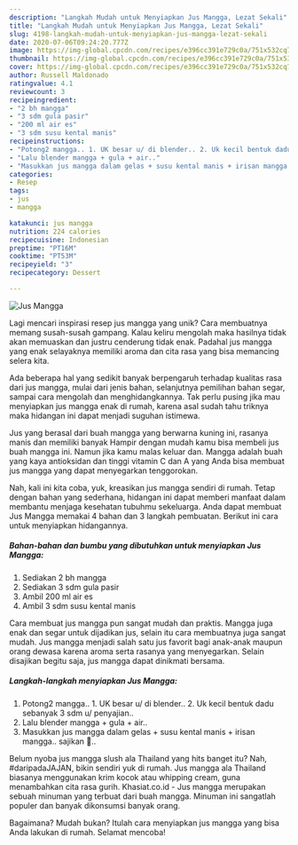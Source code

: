 ```yaml
---
description: "Langkah Mudah untuk Menyiapkan Jus Mangga, Lezat Sekali"
title: "Langkah Mudah untuk Menyiapkan Jus Mangga, Lezat Sekali"
slug: 4198-langkah-mudah-untuk-menyiapkan-jus-mangga-lezat-sekali
date: 2020-07-06T09:24:20.777Z
image: https://img-global.cpcdn.com/recipes/e396cc391e729c0a/751x532cq70/jus-mangga-foto-resep-utama.jpg
thumbnail: https://img-global.cpcdn.com/recipes/e396cc391e729c0a/751x532cq70/jus-mangga-foto-resep-utama.jpg
cover: https://img-global.cpcdn.com/recipes/e396cc391e729c0a/751x532cq70/jus-mangga-foto-resep-utama.jpg
author: Russell Maldonado
ratingvalue: 4.1
reviewcount: 3
recipeingredient:
- "2 bh mangga"
- "3 sdm gula pasir"
- "200 ml air es"
- "3 sdm susu kental manis"
recipeinstructions:
- "Potong2 mangga.. 1. UK besar u/ di blender.. 2. Uk kecil bentuk dadu sebanyak 3 sdm u/ penyajian.."
- "Lalu blender mangga + gula + air.."
- "Masukkan jus mangga dalam gelas + susu kental manis + irisan mangga.. sajikan 💛.."
categories:
- Resep
tags:
- jus
- mangga

katakunci: jus mangga 
nutrition: 224 calories
recipecuisine: Indonesian
preptime: "PT16M"
cooktime: "PT53M"
recipeyield: "3"
recipecategory: Dessert

---
```



![Jus Mangga](https://img-global.cpcdn.com/recipes/e396cc391e729c0a/751x532cq70/jus-mangga-foto-resep-utama.jpg)

Lagi mencari inspirasi resep jus mangga yang unik? Cara membuatnya memang susah-susah gampang. Kalau keliru mengolah maka hasilnya tidak akan memuaskan dan justru cenderung tidak enak. Padahal jus mangga yang enak selayaknya memiliki aroma dan cita rasa yang bisa memancing selera kita.

Ada beberapa hal yang sedikit banyak berpengaruh terhadap kualitas rasa dari jus mangga, mulai dari jenis bahan, selanjutnya pemilihan bahan segar, sampai cara mengolah dan menghidangkannya. Tak perlu pusing jika mau menyiapkan jus mangga enak di rumah, karena asal sudah tahu triknya maka hidangan ini dapat menjadi suguhan istimewa.

Jus yang berasal dari buah mangga yang berwarna kuning ini, rasanya manis dan memiliki banyak Hampir dengan mudah kamu bisa membeli jus buah mangga ini. Namun jika kamu malas keluar dan. Mangga adalah buah yang kaya antioksidan dan tinggi vitamin C dan A yang Anda bisa membuat jus mangga yang dapat menyegarkan tenggorokan.


Nah, kali ini kita coba, yuk, kreasikan jus mangga sendiri di rumah. Tetap dengan bahan yang sederhana, hidangan ini dapat memberi manfaat dalam membantu menjaga kesehatan tubuhmu sekeluarga. Anda dapat membuat Jus Mangga memakai 4 bahan dan 3 langkah pembuatan. Berikut ini cara untuk menyiapkan hidangannya.

<!--inarticleads1-->

##### Bahan-bahan dan bumbu yang dibutuhkan untuk menyiapkan Jus Mangga:

1. Sediakan 2 bh mangga
1. Sediakan 3 sdm gula pasir
1. Ambil 200 ml air es
1. Ambil 3 sdm susu kental manis


Cara membuat jus mangga pun sangat mudah dan praktis. Mangga juga enak dan segar untuk dijadikan jus, selain itu cara membuatnya juga sangat mudah. Jus mangga menjadi salah satu jus favorit bagi anak-anak maupun orang dewasa karena aroma serta rasanya yang menyegarkan. Selain disajikan begitu saja, jus mangga dapat dinikmati bersama. 

<!--inarticleads2-->

##### Langkah-langkah menyiapkan Jus Mangga:

1. Potong2 mangga.. 1. UK besar u/ di blender.. 2. Uk kecil bentuk dadu sebanyak 3 sdm u/ penyajian..
1. Lalu blender mangga + gula + air..
1. Masukkan jus mangga dalam gelas + susu kental manis + irisan mangga.. sajikan 💛..


Belum nyoba jus mangga slush ala Thailand yang hits banget itu? Nah, #daripadaJAJAN, bikin sendiri yuk di rumah. Jus mangga ala Thailand biasanya menggunakan krim kocok atau whipping cream, guna menambahkan cita rasa gurih. Khasiat.co.id - Jus mangga merupakan sebuah minuman yang terbuat dari buah mangga. Minuman ini sangatlah populer dan banyak dikonsumsi banyak orang. 

Bagaimana? Mudah bukan? Itulah cara menyiapkan jus mangga yang bisa Anda lakukan di rumah. Selamat mencoba!

